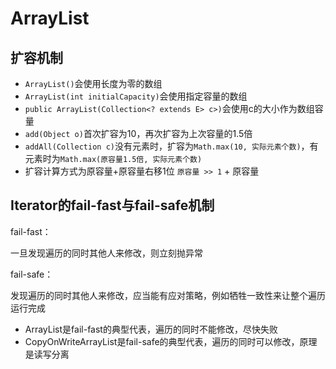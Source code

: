 # ArrayList

## 扩容机制

- `ArrayList()`会使用长度为零的数组
- `ArrayList(int initialCapacity)`会使用指定容量的数组
- `public ArrayList(Collection<? extends E> c>)`会使用c的大小作为数组容量
- `add(Object o)`首次扩容为10，再次扩容为上次容量的1.5倍
- `addAll(Collection c)`没有元素时，扩容为`Math.max(10, 实际元素个数)`，有元素时为`Math.max(原容量1.5倍, 实际元素个数)`
- 扩容计算方式为原容量+原容量右移1位 `原容量 >> 1` + 原容量

## Iterator的fail-fast与fail-safe机制

fail-fast：

一旦发现遍历的同时其他人来修改，则立刻抛异常

fail-safe：

发现遍历的同时其他人来修改，应当能有应对策略，例如牺牲一致性来让整个遍历运行完成

- ArrayList是fail-fast的典型代表，遍历的同时不能修改，尽快失败
- CopyOnWriteArrayList是fail-safe的典型代表，遍历的同时可以修改，原理是读写分离